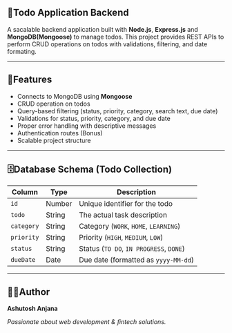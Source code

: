 ## 📌Todo Application Backend
A sacalable backend application built with **Node.js**, **Express.js** and **MongoDB(Mongoose)** to manage todos.
This project provides REST APIs to perform CRUD operations on todos with validations, filtering, and date formating.

---

## 🚀Features 
- Connects to MongoDB using **Mongoose**
- CRUD operation on todos
- Query-based filtering (status, priority, category, search text, due date)
- Validations for status, priority, category, and due date
- Proper error handling with descriptive messages
- Authentication routes (Bonus)
- Scalable project structure

---

## 🗄️Database Schema (Todo Collection)

| Column       | Type        | Description                              |
|--------------|-------------|------------------------------------------|
| `id`         |  Number     | Unique identifier for the todo           |
| `todo`       |  String     | The actual task description              | 
| `category`   |  String     | Category (`WORK`, `HOME`, `LEARNING`)    |
| `priority`   |  String     | Priority (`HIGH`, `MEDIUM`, `LOW`)       |
| `status`     |  String     | Status (`TO DO`, `IN PROGRESS`, `DONE`)  |
| `dueDate`    |  Date       | Due date (formatted as `yyyy-MM-dd`)     |

---

## 🧑‍💻Author
**Ashutosh Anjana**

*Passionate about web development & fintech solutions.*
